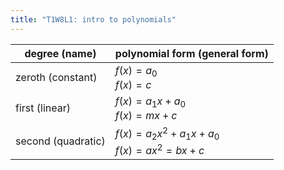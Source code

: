 ```yaml
---
title: "T1W8L1: intro to polynomials"
---
```


| degree (name)      | polynomial form (general form)                         |
| ------------------ | ------------------------------------------------------ |
| zeroth (constant)  | $f(x)=a_0$ <br /> $f(x)=c$                             |
| first (linear)     | $f(x)=a_{1}x + a_{0}$ <br /> $f(x)=mx+c$               |
| second (quadratic) | $f(x)=a_{2}x^2+ a_{1}x +a_{0}$ <br /> $f(x)=ax^2=bx+c$ |
